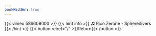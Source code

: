 ```yaml
---
bookHidden: true
---
```


{{< vimeo 586609000 >}}
{{< hint info >}}
♫ Rico Zerone - Spheredivers
{{< /hint >}}
{{< button relref="/" >}}Return{{< /button >}}
